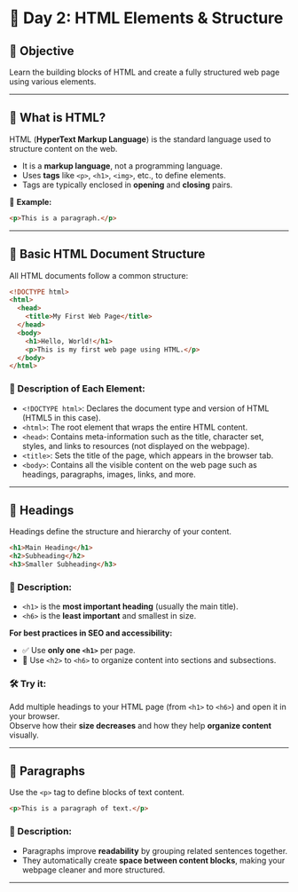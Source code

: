 # 📘 Day 2: HTML Elements & Structure

## 🎯 Objective
Learn the building blocks of HTML and create a fully structured web page using various elements.

---

## 🔹 What is HTML?

HTML (**HyperText Markup Language**) is the standard language used to structure content on the web.

- It is a **markup language**, not a programming language.
- Uses **tags** like `<p>`, `<h1>`, `<img>`, etc., to define elements.
- Tags are typically enclosed in **opening** and **closing** pairs.

📌 **Example:**
```html
<p>This is a paragraph.</p>
```

---

## 🔹 Basic HTML Document Structure

All HTML documents follow a common structure:

```html
<!DOCTYPE html>
<html>
  <head>
    <title>My First Web Page</title>
  </head>
  <body>
    <h1>Hello, World!</h1>
    <p>This is my first web page using HTML.</p>
  </body>
</html>
```

### 📝 Description of Each Element:

- `<!DOCTYPE html>`: Declares the document type and version of HTML (HTML5 in this case).
- `<html>`: The root element that wraps the entire HTML content.
- `<head>`: Contains meta-information such as the title, character set, styles, and links to resources (not displayed on the webpage).
- `<title>`: Sets the title of the page, which appears in the browser tab.
- `<body>`: Contains all the visible content on the web page such as headings, paragraphs, images, links, and more.

---

## 🔹 Headings

Headings define the structure and hierarchy of your content.

```html
<h1>Main Heading</h1>
<h2>Subheading</h2>
<h3>Smaller Subheading</h3>
```

### 📝 Description:

- `<h1>` is the **most important heading** (usually the main title).
- `<h6>` is the **least important** and smallest in size.

**For best practices in SEO and accessibility:**
- ✅ Use **only one `<h1>`** per page.
- 🧠 Use `<h2>` to `<h6>` to organize content into sections and subsections.

### 🛠 Try it:

Add multiple headings to your HTML page (from `<h1>` to `<h6>`) and open it in your browser.  
Observe how their **size decreases** and how they help **organize content** visually.

---

## 🔹 Paragraphs

Use the `<p>` tag to define blocks of text content.

```html
<p>This is a paragraph of text.</p>
```

### 📝 Description:

- Paragraphs improve **readability** by grouping related sentences together.
- They automatically create **space between content blocks**, making your webpage cleaner and more structured.

---

